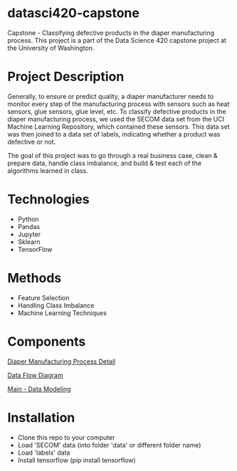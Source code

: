 # datasci420-capstone
Capstone - Classifying defective products in the diaper manufacturing process. This project is a part of the Data Science 420 capstone project at the University of Washington.

# Project Description

Generally, to ensure or predict quality, a diaper manufacturer needs to monitor every step of the manufacturing process with sensors such as heat sensors, glue sensors, glue level, etc. To classify defective products in the diaper manufacturing process, we used the SECOM data set from the UCI Machine Learning Repository, which contained these sensors. This data set was then joined to a data set of labels, indicating whether a product was defective or not. 

The goal of this project was to go through a real business case, clean & prepare data, handle class imbalance, and build & test each of the algorithms learned in class.

# Technologies

* Python
* Pandas
* Jupyter
* Sklearn
* TensorFlow

# Methods

* Feature Selection
* Handling Class Imbalance
* Machine Learning Techniques


# Components

[Diaper Manufacturing Process Detail](https://github.com/kumarsingaram3/datasci420-capstone/blob/main/Diaper%20Manufacturing%20Process.docx)


[Data Flow Diagram](https://github.com/kumarsingaram3/datasci420-capstone/blob/main/DFD_capstone.PNG)


[Main - Data Modeling](https://github.com/kumarsingaram3/datasci420-capstone/blob/main/DataSci420-Capstone.ipynb)

# Installation

* Clone this repo to your computer
* Load 'SECOM' data (into folder 'data' or different folder name)
* Load 'labels' data
* Install tensorflow (pip install tensorflow)



